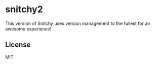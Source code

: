 # snitchy2

This version of Snitchy uses version management to the fullest for an awesome experience!

## License

MIT
